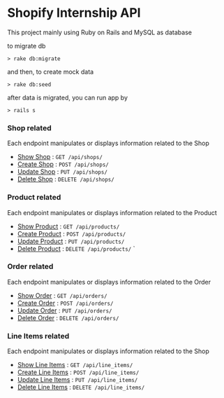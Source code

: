 # Shopify Internship API

This project mainly using Ruby on Rails and MySQL as database

to migrate db

`> rake db:migrate`

and then, to create mock data

`> rake db:seed`

after data is migrated, you can run app by

`> rails s`

### Shop related

Each endpoint manipulates or displays information related to the Shop

* [Show Shop](doc/shop/get.md) : `GET /api/shops/`
* [Create Shop](doc/shop/post.md) : `POST /api/shops/`
* [Update Shop](doc/shop/put.md) : `PUT /api/shops/`
* [Delete Shop](doc/shop/put.md) : `DELETE /api/shops/`

### Product related

Each endpoint manipulates or displays information related to the Product

* [Show Product](doc/product/get.md) : `GET /api/products/`
* [Create Product](doc/product/post.md) : `POST /api/products/`
* [Update Product](doc/product/put.md) : `PUT /api/products/`
* [Delete Product](doc/product/put.md) : `DELETE /api/products/`
`
### Order related

Each endpoint manipulates or displays information related to the Order

* [Show Order](doc/order/get.md) : `GET /api/orders/`
* [Create Order](doc/order/post.md) : `POST /api/orders/`
* [Update Order](doc/order/put.md) : `PUT /api/orders/`
* [Delete Order](doc/order/put.md) : `DELETE /api/orders/`

### Line Items related

Each endpoint manipulates or displays information related to the Shop

* [Show Line Items](doc/line_items/get.md) : `GET /api/line_items/`
* [Create Line Items](doc/line_items/post.md) : `POST /api/line_items/`
* [Update Line Items](doc/line_items/put.md) : `PUT /api/line_items/`
* [Delete Line Items](doc/line_items/put.md) : `DELETE /api/line_items/`
